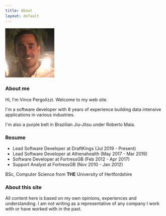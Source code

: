 ```yaml
---
title: About
layout: default
---
```


<img src="images/photo.png" />

### About me

Hi, I'm Vince Pergolizzi. Welcome to my web site.

I'm a software developer with 8 years of experience building data intensive applications in various industries.

I'm also a purple belt in Brazilian Jiu-Jitsu under Roberto Maia.

### Resume

- Lead Software Developer at DraftKings (Jul 2019 - Present)
- Lead Software Developer at Athenahealth (May 2017 - Mar 2019)
- Software Developer at FortressGB (Feb 2012 - Apr 2017)
- Support Analyst at FortressGB (Nov 2010 - Jan 2012)

BSc, Computer Science from **THE** University of Hertfordshire

### About this site

All content here is based on my own opinions, experiences and understanding. I am not writing as a representative of any company I work with or have worked with in the past.
